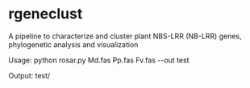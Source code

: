 # rgeneclust
A pipeline to characterize and cluster plant NBS-LRR (NB-LRR) genes, phylogenetic analysis and visualization

Usage:
  python rosar.py Md.fas Pp.fas Fv.fas --out test

Output:
  test/
